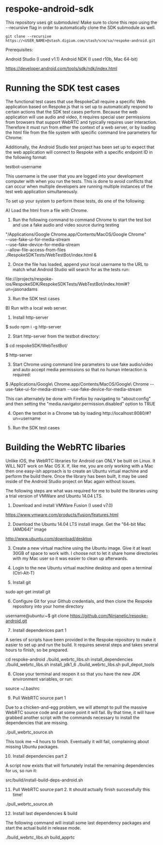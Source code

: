 respoke-android-sdk
===================

This repository uses git submodules! Make sure to clone this repo using the --recursive flag in order to automatically clone the SDK submodule as well.


```
git clone --recursive https://<USER_NAME>@stash.digium.com/stash/scm/sa/respoke-android.git
```

Prerequisites:

Android Studio (I used v1.1)
Android NDK (I used r10b, Mac 64-bit)

https://developer.android.com/tools/sdk/ndk/index.html



Running the SDK test cases
==========================

The functional test cases that use RespokeCall require a specific Web application based on Respoke.js that is set up to automatically respond to certain actions that the SDK test cases perform. Because the web application will use audio and video, it requires special user permissions from browsers that support WebRTC and typically requires user interaction. Therefore it must run from either the context of a web server, or by loading the html file from the file system with specific command line parameters for Chrome. 

Additionally, the Android Studio test project has been set up to expect that the web application will connect to Respoke with a specific endpoint ID in the following format:

testbot-username

This username is the user that you are logged into your development computer with when you run the tests. This is done to avoid conflicts that can occur when multiple developers are running multiple instances of the test web application simultaneously. 

To set up your system to perform these tests, do one of the following:

A) Load the html from a file with Chrome. 

1) Run the following command to command Chrome to start the test bot and use a fake audio and video source during testing

"/Applications/Google Chrome.app/Contents/MacOS/Google Chrome" \
    --use-fake-ui-for-media-stream \
    --use-fake-device-for-media-stream \
    --allow-file-access-from-files \
    ./RespokeSDKTests/WebTestBot/index.html &

2) Once the file has loaded, append your local username to the URL to match what Android Studio will search for as the tests run:

file:///projects/respoke-ios/RespokeSDK/RespokeSDKTests/WebTestBot/index.html#?un=jasonadams

3) Run the SDK test cases



B) Run with a local web server.


1) Install http-server

$ sudo npm i -g http-server

2) Start http-server from the testbot directory:

$ cd respokeSDK/WebTestBot/

$ http-server

3) Start Chrome using command line parameters to use fake audio/video and auto accept media permissions so that no human interaction is required:

$ /Applications/Google\ Chrome.app/Contents/MacOS/Google\ Chrome --use-fake-ui-for-media-stream --use-fake-device-for-media-stream

This can alternately be done with Firefox by navigating to "about:config" and then setting the "media.navigator.permission.disabled" option to TRUE

4) Open the testbot in a Chrome tab by loading http://localhost:8080/#?un=username

5) Run the SDK test cases


Building the WebRTC libaries
============================

Unlike iOS, the WebRTC libraries for Android can ONLY be built on Linux. It WILL NOT work on Mac OS X. If, like me, you are only working with a Mac then one easy-ish approach is to create an Ubuntu virtual machine and perform the build there. Once the library has been built, it may be used inside of the Android Studio project on Mac again without issues.

The following steps are what was required for me to build the libraries using a trial version of VMWare and Ubuntu 14.04 LTS.

1) Download and install VMWare Fusion (I used v7.0)

https://www.vmware.com/products/fusion/features.html


2) Download the Ubuntu 14.04 LTS install image. Get the "64-bit Mac (AMD64)" image

http://www.ubuntu.com/download/desktop


3) Create a new virtual machine using the Ubuntu image. Give it at least 30GB of space to work with. I choose not to let it share home directories with my Mac user so it was easier to clean up afterwards.


4) Login to the new Ubuntu virtual machine desktop and open a terminal (Ctrl-Alt-T)


5) Install git

sudo apt-get install git


6) Configure Git for your Github credentials, and then clone the Respoke repository into your home directory

username@ubuntu:~$  git clone https://github.com/Ninjanetic/respoke-android.git


7) Install dependenices part 1

A series of scripts have been provided in the Respoke repository to make it easier to set up and run the build. It requires several steps and takes several hours to finish, so be prepared.

cd respoke-android
./build_webrtc_libs.sh install_dependencies
./build_webrtc_libs.sh install_jdk1_6
./build_webrtc_libs.sh pull_depot_tools


8) Close your terminal and reopen it so that you have the new JDK environment variables, or run:

source ~/.bashrc


9) Pull WebRTC source part 1

Due to a chicken-and-egg problem, we will attempt to pull the massive WebRTC source code and at some point it will fail. By that time, it will have grabbed another script with the commands necessary to install the dependencies that are missing.

./pull_webrtc_source.sh

This took me ~4 hours to finish. Eventually it will fail, complaining about missing Ubuntu packages.


10) Install dependencies part 2

A script now exists that will fortunately install the remaining dependencies for us, so run it:

src/build/install-build-deps-android.sh


11) Pull WebRTC source part 2. It should actually finish successfully this time!

./pull_webrtc_source.sh


12) Install last dependencies & build

The following command will install some last dependency packages and start the actual build in release mode. 

./build_webrtc_libs.sh build_apprtc

